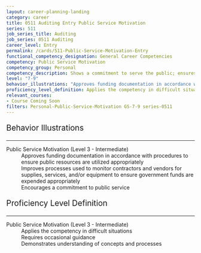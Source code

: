 ```yaml
---
layout: career-planning-landing
category: career
title: 0511 Auditing Entry Public Service Motivation
series: 511
job_series_title: Auditing
job_series: 0511 Auditing
career_level: Entry
permalink: /cards/511-Public-Service-Motivation-Entry
functional_competency_designation: General Career Competencies
competency: Public Service Motivation
competency_group: Personal
competency_description: Shows a commitment to serve the public; ensures that actions meet public needs; aligns organizational objectives and practices with public interests
level: "7-9"
behavior_illustrations: "Approves funding documentation in accordance with procedures to ensure public resources are utilized appropriately ? Improves processes used to monitor contractors and vendors for supplies, services, and/or equipment to ensure government funds are expended appropriately ? Encourages a commitment to public service"
proficiency_level_definition: Applies the competency in difficult situations ? Requires occasional guidance ? Demonstrates understanding of concepts and processes
relevant_courses: 
- Course Coming Soon
filters: Personal-Public-Service-Motivation GS-7-9 series-0511
---
```


<div class="desktop:grid-col-6 margin-y-3">
  <div class="border-top-2 bg-white padding-3 shadow-5 height-full members-hover border-1px button-border border-top-blue radius-lg">
    <p style="font-size:21px" class="text-bold label-color">Behavior Illustrations</p>
    <hr style="border-color: #4F9E99 !important;"/>
    <dl class="text-base card-content-color"><dt>Public Service Motivation (Level 3 - Intermediate)</dt><dd>Approves funding documentation in accordance with procedures to ensure public resources are utilized appropriately </dd><dd> Improves processes used to monitor contractors and vendors for supplies, services, and/or equipment to ensure government funds are expended appropriately </dd><dd> Encourages a commitment to public service</dd></dl>
  </div>
</div>
<div class="desktop:grid-col-6 margin-y-3">
  <div class="border-top-2 bg-white padding-3 shadow-5 height-full members-hover border-1px button-border border-top-blue radius-lg">
    <p style="font-size:21px" class="text-bold label-color">Proficiency Level Definition</p>
     <hr style="border-color: #4F9E99 !important;"/>
    <dl class="text-base card-content-color"><dt>Public Service Motivation (Level 3 - Intermediate)</dt><dd>Applies the competency in difficult situations </dd><dd> Requires occasional guidance </dd><dd> Demonstrates understanding of concepts and processes</dd></dl>
  </div>
</div>